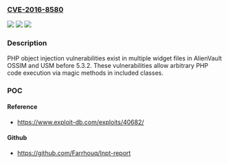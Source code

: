 ### [CVE-2016-8580](https://cve.mitre.org/cgi-bin/cvename.cgi?name=CVE-2016-8580)
![](https://img.shields.io/static/v1?label=Product&message=n%2Fa&color=blue)
![](https://img.shields.io/static/v1?label=Version&message=n%2Fa&color=blue)
![](https://img.shields.io/static/v1?label=Vulnerability&message=n%2Fa&color=brighgreen)

### Description

PHP object injection vulnerabilities exist in multiple widget files in AlienVault OSSIM and USM before 5.3.2. These vulnerabilities allow arbitrary PHP code execution via magic methods in included classes.

### POC

#### Reference
- https://www.exploit-db.com/exploits/40682/

#### Github
- https://github.com/Farrhouq/Inpt-report

